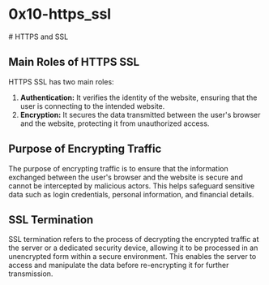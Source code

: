 <h1> 0x10-https_ssl </h1>
# HTTPS and SSL

## Main Roles of HTTPS SSL
HTTPS SSL has two main roles:
1. **Authentication:** It verifies the identity of the website, ensuring that the user is connecting to the intended website.
2. **Encryption:** It secures the data transmitted between the user's browser and the website, protecting it from unauthorized access.

## Purpose of Encrypting Traffic
The purpose of encrypting traffic is to ensure that the information exchanged between the user's browser and the website is secure and cannot be intercepted by malicious actors. This helps safeguard sensitive data such as login credentials, personal information, and financial details.

## SSL Termination
SSL termination refers to the process of decrypting the encrypted traffic at the server or a dedicated security device, allowing it to be processed in an unencrypted form within a secure environment. This enables the server to access and manipulate the data before re-encrypting it for further transmission.

